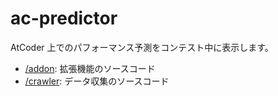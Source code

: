 # ac-predictor

AtCoder 上でのパフォーマンス予測をコンテスト中に表示します。

- [/addon](addon): 拡張機能のソースコード
- [/crawler](crawler): データ収集のソースコード
